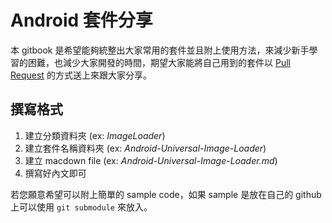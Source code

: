 # Android 套件分享
本 gitbook 是希望能夠統整出大家常用的套件並且附上使用方法，來減少新手學習的困難，也減少大家開發的時間，期望大家能將自己用到的套件以 [Pull Request](https://github.com/weitsai/android-module-doc/pulls) 的方式送上來跟大家分享。

## 撰寫格式
1. 建立分類資料夾 (ex: *ImageLoader*)
2. 建立套件名稱資料夾 (ex: *Android-Universal-Image-Loader*)
3. 建立 macdown file (ex: *Android-Universal-Image-Loader.md*)
4. 撰寫好內文即可

若您願意希望可以附上簡單的 sample code，如果 sample 是放在自己的 github 上可以使用 `git submodule` 來放入。

